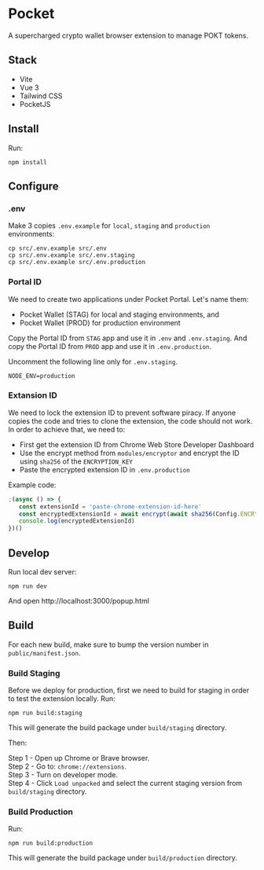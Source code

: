# Pocket

A supercharged crypto wallet browser extension to manage POKT tokens.

## Stack

-  Vite
-  Vue 3
-  Tailwind CSS
-  PocketJS

## Install

Run:

```
npm install
```

## Configure

### .env

Make 3 copies `.env.example` for `local`, `staging` and `production` environments:

```
cp src/.env.example src/.env
cp src/.env.example src/.env.staging
cp src/.env.example src/.env.production
```

### Portal ID

We need to create two applications under Pocket Portal. Let's name them:

-  Pocket Wallet (STAG) for local and staging environments, and
-  Pocket Wallet (PROD) for production environment

Copy the Portal ID from `STAG` app and use it in `.env` and `.env.staging`. And copy the Portal ID from `PROD` app and use it in `.env.production`.

Uncomment the following line only for `.env.staging`.

```
NODE_ENV=production
```

### Extansion ID

We need to lock the extension ID to prevent software piracy. If anyone copies the code and tries to clone the extension, the code should not work. In order to achieve that, we need to:

-  First get the extension ID from Chrome Web Store Developer Dashboard
-  Use the encrypt method from `modules/encryptor` and encrypt the ID using `sha256` of the `ENCRYPTION_KEY`
-  Paste the encrypted extension ID in `.env.production`

Example code:

```javascript
;(async () => {
   const extensionId = 'paste-chrome-extension-id-here'
   const encryptedExtensionId = await encrypt(await sha256(Config.ENCRYPTION_KEY), extensionId)
   console.log(encryptedExtensionId)
})()
```

## Develop

Run local dev server:

```
npm run dev
```

And open http://localhost:3000/popup.html

## Build

For each new build, make sure to bump the version number in `public/manifest.json`.

### Build Staging

Before we deploy for production, first we need to build for staging in order to test the extension locally. Run:

```
npm run build:staging
```

This will generate the build package under `build/staging` directory.

Then:

Step 1 - Open up Chrome or Brave browser.  
Step 2 - Go to: `chrome://extensions`.  
Step 3 - Turn on developer mode.  
Step 4 - Click `Load unpacked` and select the current staging version from `build/staging` directory.

### Build Production

Run:

```
npm run build:production
```

This will generate the build package under `build/production` directory.
